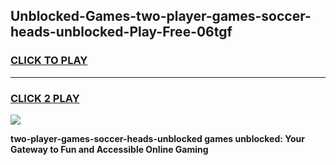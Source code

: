
## Unblocked-Games-two-player-games-soccer-heads-unblocked-Play-Free-06tgf
<h3>
<a href="https://premium76.site?title=two-player-games-soccer-heads-unblocked&ref=18A">CLICK TO PLAY</a></h3>
<hr>

<h3>
<a href="https://premium76.site?title=two-player-games-soccer-heads-unblocked&ref=18A">CLICK 2 PLAY</a>
  
</h3>

<a href="https://premium76.site?title=two-player-games-soccer-heads-unblocked&ref=18A"><img src="https://clearcache.store/games.png"></a>


**two-player-games-soccer-heads-unblocked games unblocked: Your Gateway to Fun and Accessible Online Gaming**
